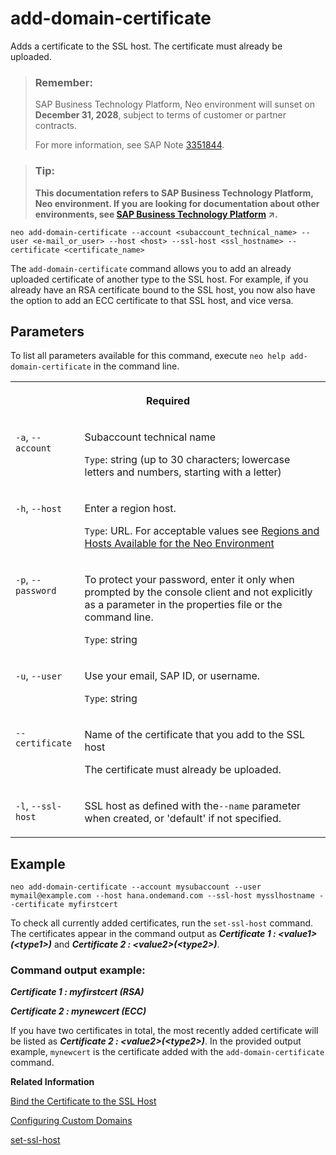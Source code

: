 <!-- loio4a44c350f9cd4e26ab21d25a32a8e5a5 -->

# add-domain-certificate

Adds a certificate to the SSL host. The certificate must already be uploaded.



> ### Remember:  
> SAP Business Technology Platform, Neo environment will sunset on **December 31, 2028**, subject to terms of customer or partner contracts.
> 
> For more information, see SAP Note [3351844](https://me.sap.com/notes/3351844).

> ### Tip:  
> **This documentation refers to SAP Business Technology Platform, Neo environment. If you are looking for documentation about other environments, see [SAP Business Technology Platform](https://help.sap.com/viewer/65de2977205c403bbc107264b8eccf4b/Cloud/en-US/6a2c1ab5a31b4ed9a2ce17a5329e1dd8.html "SAP Business Technology Platform (SAP BTP) is an integrated offering comprised of the following technology portfolios: application development; process automation; integration; data, analytics, and enterprise planning; artificial intelligence. The platform offers users the ability to turn data into business value, compose end-to-end business processes, connect entire IT landscapes, and personalize, build and extend SAP applications. This reduces the overall total cost of ownership maintaining SAP landscapes and third-party software across end-to-end business processes.") :arrow_upper_right:.**



```
neo add-domain-certificate --account <subaccount_technical_name> --user <e-mail_or_user> --host <host> --ssl-host <ssl_hostname> --certificate <certificate_name>
```

The `add-domain-certificate` command allows you to add an already uploaded certificate of another type to the SSL host. For example, if you already have an RSA certificate bound to the SSL host, you now also have the option to add an ECC certificate to that SSL host, and vice versa.



## Parameters



To list all parameters available for this command, execute `neo help add-domain-certificate` in the command line.


<table>
<tr>
<th valign="top" colspan="2">

Required

</th>
</tr>
<tr>
<td valign="top">

`-a`, `--account`

</td>
<td valign="top">

Subaccount technical name

`Type`: string \(up to 30 characters; lowercase letters and numbers, starting with a letter\)

</td>
</tr>
<tr>
<td valign="top">

`-h`, `--host`

</td>
<td valign="top">

Enter a region host.

`Type`: URL. For acceptable values see [Regions and Hosts Available for the Neo Environment](../10-concepts-neo/regions-and-hosts-available-for-the-neo-environment-d722f7c.md)

</td>
</tr>
<tr>
<td valign="top">

`-p`, `--password`

</td>
<td valign="top">

To protect your password, enter it only when prompted by the console client and not explicitly as a parameter in the properties file or the command line.

`Type`: string

</td>
</tr>
<tr>
<td valign="top">

`-u`, `--user`

</td>
<td valign="top">

Use your email, SAP ID, or username.

`Type`: string

</td>
</tr>
<tr>
<td valign="top">

`--certificate`

</td>
<td valign="top">

Name of the certificate that you add to the SSL host

The certificate must already be uploaded.

</td>
</tr>
<tr>
<td valign="top">

`-l`, `--ssl-host`

</td>
<td valign="top">

SSL host as defined with the`--name` parameter when created, or 'default' if not specified.

</td>
</tr>
</table>



## Example

```
neo add-domain-certificate --account mysubaccount --user mymail@example.com --host hana.ondemand.com --ssl-host mysslhostname --certificate myfirstcert

```

To check all currently added certificates, run the `set-ssl-host` command. The certificates appear in the command output as ***Certificate 1 : <value1\>\(<type1\>\)*** and ***Certificate 2 : <value2\>\(<type2\>\)***.



### Command output example:

***Certificate 1 : myfirstcert \(RSA\)***

***Certificate 2 : mynewcert \(ECC\)***

If you have two certificates in total, the most recently added certificate will be listed as ***Certificate 2 : <value2\>\(<type2\>\)***. In the provided output example, `mynewcert` is the certificate added with the `add-domain-certificate` command.

**Related Information**  


[Bind the Certificate to the SSL Host](configuring-custom-domains-77cf0e6.md#loio1d4248f3582a40cdb6f4a2439a55fb65 "You need to bind the uploaded certificate to the created SSL host so that it can be used as SSL certificate for requests to this SSL host.")

[Configuring Custom Domains](configuring-custom-domains-77cf0e6.md#loio77cf0e6cd32e496c9cc8eeac4bedde94 "To make sure that your domain is trusted and all application data is protected, you need to first set up secure SSL communication. The next step will then be to make your application accessible via the custom domain and route traffic to it.")

[set-ssl-host](set-ssl-host-2956975.md "Configures and updates an SSL host. Allows you to replace an SSL certificate with a different one, manage TLS protocol versions, and configure a bundle of trusted CAs.")


